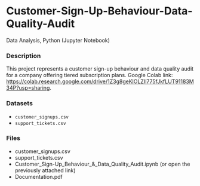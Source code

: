 # Customer-Sign-Up-Behaviour-Data-Quality-Audit
Data Analysis, Python (Jupyter Notebook)

### Description
This project represents a customer sign-up behaviour and data quality audit for a company offering tiered subscription plans. Google Colab link: https://colab.research.google.com/drive/1Z3g8geKlOLZIl775fJkfLUT91183M34P?usp=sharing.

### Datasets
* `customer_signups.csv`
* `support_tickets.csv`

### Files
* customer_signups.csv
* support_tickets.csv
* Customer_Sign-Up_Behaviour_&_Data_Quality_Audit.ipynb (or open the previously attached link)
* Documentation.pdf
